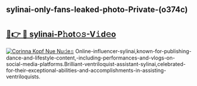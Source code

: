 ## sylinai-only-fans​-leaked-photo​-Private-(o374c)


# <h2><a href="https://mediaupload.pro?title=sylinai&ref=git">🔗👉 🔴 sylinai-P𝚑ot𝚘𝚜-V𝚒d𝚎o</a></h2>

[![Corinna Kopf Nue Nu𝚍e𝚜](https://i.imgur.com/0qMVB7G.gif)](https://mediaupload.pro?title=sylinai&ref=git)
Online-influencer-sylinai,known-for-publishing-dance-and-lifestyle-content,-including-performances-and-vlogs-on-social-media-platforms.Brilliant-ventriloquist-assistant-sylinai,celebrated-for-their-exceptional-abilities-and-accomplishments-in-assisting-ventriloquists.  